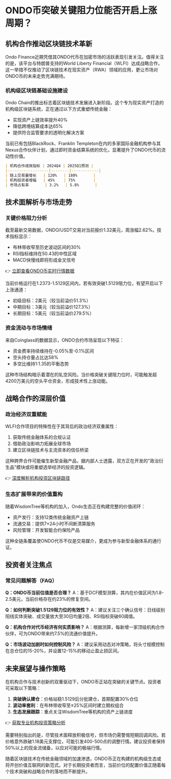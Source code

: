 # ONDO币突破关键阻力位能否开启上涨周期？

## 机构合作推动区块链技术革新

Ondo Finance近期凭借其ONDO代币在加密市场的活跃表现引发关注。值得关注的是，该平台与特朗普支持的World Liberty Financial（WLFI）达成战略合作，这一举措不仅推动了区块链技术在现实资产（RWA）领域的应用，更让市场对ONDO币的未来走势充满期待。

### 机构级区块链基础设施建设

Ondo Chain的推出标志着区块链技术发展进入新阶段。这个专为现实资产打造的机构级区块链系统，正在通过以下方式重塑传统金融：
- 实现资产上链效率提升40%
- 降低跨境结算成本达65%
- 提供符合监管要求的透明化解决方案

当前已有包括BlackRock、Franklin Templeton在内的多家国际金融机构参与其Nexus合作伙伴计划，通过即时资金结算系统的优化，显著提升了ONDO代币的流动性价值。

```markdown
| 机构合作成效指标 | 2024Q4 | 2025Q1预测 |
|------------------|--------|------------|
| 链上交易量增长   | 120%   | 180%       |
| 机构投资者增幅   | 45%    | 75%        |
| 市场占有率       | 3.2%   | 5.8%       |
```

## 技术面解析与市场走势

### 关键价格阻力分析

截至最新交易数据，ONDO/USDT交易对当前报价1.32美元，周涨幅2.62%。技术指标显示：
- 布林带收窄至历史波动区间的30%
- RSI指标维持在50.43的中性区域
- MACD快慢线即将形成金叉信号

👉 [立即查看ONDO币实时行情数据](https://bit.ly/okx_welcome)

当前价格运行在1.2373-1.5129区间内，若有效突破1.5129阻力位，有望开启以下上涨通道：
- 初级目标：2美元（较当前溢价51.3%）
- 中期目标：3美元（较当前溢价127.3%）
- 长期目标：5美元（较当前溢价279.5%）

### 资金流动与市场情绪

来自Coinglass的数据显示，ONDO合约市场呈现以下特征：
- 资金费率持续维持在-0.05%至-0.1%区间
- 空头持仓量占比达58%
- 多空比维持1:1.35的平衡态势

这种市场结构暗示着潜在的轧空风险。当价格突破关键阻力位时，可能触发超4200万美元的空头平仓资金，形成技术性上涨动能。

## 战略合作的深层价值

### 政治经济双重赋能

WLFI合作项目的特殊性在于其背后的政治经济双重属性：
1. 获取传统金融体系的合规认证
2. 借助政治影响力拓展全球市场
3. 建立区块链技术与主流资本的信任桥梁

这种跨界合作可能催生新型金融产品，据内部人士透露，双方正在开发的"政治衍生品"模块或将重塑选举经济的投资逻辑。

👉 [深度解析机构投资区块链路径](https://bit.ly/okx_welcome)

### 生态扩展带来的价值重构

随着WisdomTree等机构的加入，Ondo生态正在构建完整的价值闭环：
- 资产发行：支持12类传统金融资产上链
- 流通交易：提供7×24小时不间断清算服务
- 风险管理：开发智能合约保险产品

这种全链条覆盖使ONDO代币不仅是交易媒介，更成为参与新型金融体系的通行证。

## 投资者关注焦点

### 常见问题解答（FAQ）

**Q：ONDO币当前估值是否合理？**
A：基于DCF模型测算，其内在价值区间为1.8-2.5美元，当前价格存在约23%的修复空间。

**Q：如何判断突破1.5129阻力位的有效性？**
A：建议关注三个确认信号：日线级别阳线实体突破、成交量放大至30日均量2倍、RSI指标突破60阈值。

**Q：机构合作对代币经济有何实质影响？**
A：根据测算，每新增一家顶级机构合作伙伴，可为ONDO带来约7.5%的流通价值提升。

**Q：市场波动加剧时如何控制风险？**
A：建议采用动态对冲策略，将头寸规模控制在总仓位的15-20%，并设置12-15%的移动止盈止损区间。

## 未来展望与操作策略

在机构合作与技术创新的双重驱动下，ONDO币正站在突破的关键节点。投资者可采取以下策略：
1. **突破确认建仓**：价格站稳1.5129后分批建仓，首期配置30%仓位
2. **波动率套利**：在布林带收窄至±25%区间时建立期权组合
3. **生态发展跟踪**：重点关注WisdomTree等机构的资产上链进度

👉 [获取专业机构投资策略分析](https://bit.ly/okx_welcome)

需要特别指出的是，尽管技术面释放积极信号，但市场仍需警惕短期回调风险。若价格意外跌破1.18美元支撑位，可能引发400-500点的调整行情。建议投资者保持50%以上的现金流储备，以应对可能的极端行情。

随着区块链技术在传统金融领域的加速渗透，ONDO币正在构建的机构级生态或将开创价值互联网的新范式。对于长期投资者而言，当前价位的配置价值正随着每个技术突破和战略合作的落地而不断提升。
